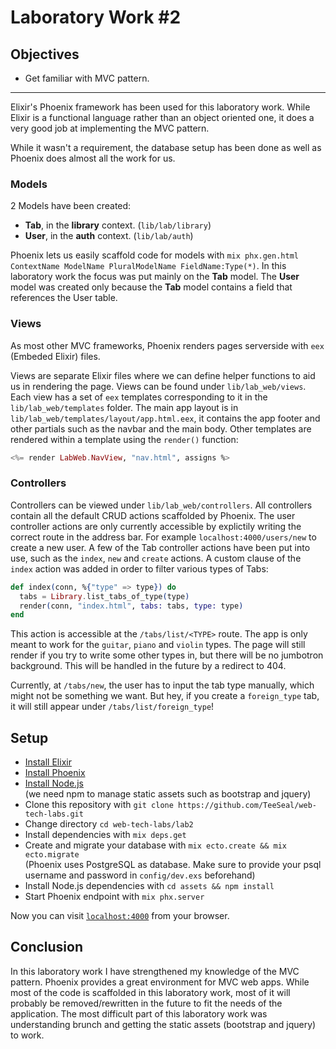 # Laboratory Work #2

## Objectives

* Get familiar with MVC pattern.

---

Elixir's Phoenix framework has been used for this laboratory work. While Elixir is a functional language rather than
an object oriented one, it does a very good job at implementing the MVC pattern.

While it wasn't a requirement, the database setup has been done as well as Phoenix does almost all the work for us.

### Models
2 Models have been created:

* **Tab**, in the **library** context. (`lib/lab/library`)
* **User**, in the **auth** context. (`lib/lab/auth`)

Phoenix lets us easily scaffold code for models with `mix phx.gen.html ContextName ModelName PluralModelName FieldName:Type(*)`.
In this laboratory work the focus was put mainly on the **Tab** model. The **User** model was created only because the **Tab** model contains
a field that references the User table.

### Views
As most other MVC frameworks, Phoenix renders pages serverside with `eex` (Embeded Elixir) files.

Views are separate Elixir files where we can define helper functions to aid us in rendering the page.
Views can be found under `lib/lab_web/views`. Each view has a set of `eex` templates corresponding to
it in the `lib/lab_web/templates` folder. The main app layout is in `lib/lab_web/templates/layout/app.html.eex`, it
contains the app footer and other partials such as the navbar and the main body. Other templates are rendered within
a template using the `render()` function:

```eex
<%= render LabWeb.NavView, "nav.html", assigns %>
```

### Controllers
Controllers can be viewed under `lib/lab_web/controllers`. All controllers contain all the default CRUD actions
scaffolded by Phoenix. The user controller actions are only currently accessible by explictily writing the correct
route in the address bar. For example `localhost:4000/users/new` to create a new user. A few of the Tab controller
actions have been put into use, such as the `index`, `new` and `create` actions. A custom clause of the `index` action
was added in order to filter various types of Tabs:

```elixir
def index(conn, %{"type" => type}) do
  tabs = Library.list_tabs_of_type(type)
  render(conn, "index.html", tabs: tabs, type: type)
end
```

This action is accessible at the `/tabs/list/<TYPE>` route. The app is only meant to work for the `guitar`, `piano` and `violin`
types. The page will still render if you try to write some other types in, but there will be no jumbotron background. This will be
handled in the future by a redirect to 404.

Currently, at `/tabs/new`, the user has to input the tab type manually, which might not be something we want. But hey, if you create
a `foreign_type` tab, it will still appear under `/tabs/list/foreign_type`!

## Setup

* [Install Elixir](https://elixir-lang.org/install.html)
* [Install Phoenix](https://hexdocs.pm/phoenix/installation.html)
* [Install Node.js](https://nodejs.org/en/download/)\
  (we need npm to manage static assets such as bootstrap and jquery)
* Clone this repository with `git clone https://github.com/TeeSeal/web-tech-labs.git`
* Change directory `cd web-tech-labs/lab2`
* Install dependencies with `mix deps.get`
* Create and migrate your database with `mix ecto.create && mix ecto.migrate`\
  (Phoenix uses PostgreSQL as database. Make sure to provide your psql username and password in
  `config/dev.exs` beforehand)
* Install Node.js dependencies with `cd assets && npm install`
* Start Phoenix endpoint with `mix phx.server`

Now you can visit [`localhost:4000`](http://localhost:4000) from your browser.

## Conclusion

In this laboratory work I have strengthened my knowledge of the MVC pattern. Phoenix provides a great environment for MVC
web apps. While most of the code is scaffolded in this laboratory work, most of it will probably be removed/rewritten in the
future to fit the needs of the application. The most difficult part of this laboratory work was understanding brunch and getting
the static assets (bootstrap and jquery) to work.
